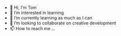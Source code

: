 - 👋 Hi, I’m Tom
- 👀 I’m interested in learning
- 🌱 I’m currently learning as much as I can
- 💞️ I’m looking to collaborate on creative development
- 📫 How to reach me ...

<!---
TFN1/TFN1 is a ✨ special ✨ repository because its `README.md` (this file) appears on your GitHub profile.
You can click the Preview link to take a look at your changes.
--->
